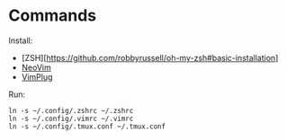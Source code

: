 # Commands

Install:
- [ZSH][https://github.com/robbyrussell/oh-my-zsh#basic-installation]
- [NeoVim](https://github.com/neovim/neovim/wiki/Installing-Neovim#macos--os-x)
- [VimPlug](https://github.com/junegunn/vim-plug#installation)

Run:
```
ln -s ~/.config/.zshrc ~/.zshrc
ln -s ~/.config/.vimrc ~/.vimrc
ln -s ~/.config/.tmux.conf ~/.tmux.conf
```
